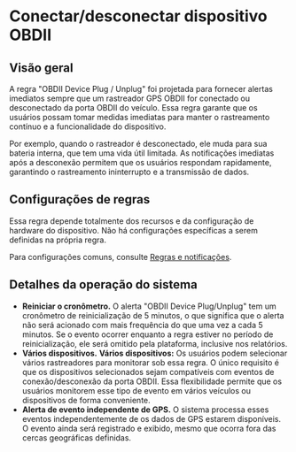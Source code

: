 # Conectar/desconectar dispositivo OBDII

## Visão geral

A regra "OBDII Device Plug / Unplug" foi projetada para fornecer alertas imediatos sempre que um rastreador GPS OBDII for conectado ou desconectado da porta OBDII do veículo. Essa regra garante que os usuários possam tomar medidas imediatas para manter o rastreamento contínuo e a funcionalidade do dispositivo.

Por exemplo, quando o rastreador é desconectado, ele muda para sua bateria interna, que tem uma vida útil limitada. As notificações imediatas após a desconexão permitem que os usuários respondam rapidamente, garantindo o rastreamento ininterrupto e a transmissão de dados.

## Configurações de regras

Essa regra depende totalmente dos recursos e da configuração de hardware do dispositivo. Não há configurações específicas a serem definidas na própria regra.

Para configurações comuns, consulte [Regras e notificações](../../regras-e-notificacoes.md).

## Detalhes da operação do sistema

- **Reiniciar o cronômetro.** O alerta "OBDII Device Plug/Unplug" tem um cronômetro de reinicialização de 5 minutos, o que significa que o alerta não será acionado com mais frequência do que uma vez a cada 5 minutos. Se o evento ocorrer enquanto a regra estiver no período de reinicialização, ele será omitido pela plataforma, inclusive nos relatórios.
- **Vários dispositivos.** **Vários dispositivos:** Os usuários podem selecionar vários rastreadores para monitorar sob essa regra. O único requisito é que os dispositivos selecionados sejam compatíveis com eventos de conexão/desconexão da porta OBDII. Essa flexibilidade permite que os usuários monitorem esse tipo de evento em vários veículos ou dispositivos de forma conveniente.
- **Alerta de evento independente de GPS.** O sistema processa esses eventos independentemente de os dados de GPS estarem disponíveis. O evento ainda será registrado e exibido, mesmo que ocorra fora das cercas geográficas definidas.